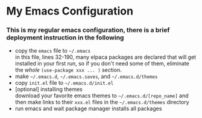 # My Emacs Configuration
### This is my regular emacs configuration, there is a brief deployment instruction in the following

* copy the `emacs` file to `~/.emacs`  
  in this file, lines 32-190, many elpaca packages are declared that will get installed in your first run, so if you don't need some of them, eliminate the *whole* `(use-package xxx ... )` section.
* make `~/.emacs.d`, `~/.emacs.saves`, and `~/.emacs.d/themes`
* copy `init.el` file to `~/.emacs.d/init.el`
* [optional] installing themes  
  download your favorite emacs themes to `~/.emacs.d/[repo_name]` and then make links to their `xxx.el` files in the `~/.emacs.d/themes` directory
* run emacs and wait package manager installs all packages
  
